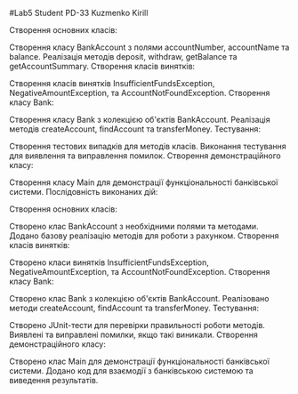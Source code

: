 #Lab5
Student PD-33
Kuzmenko Kirill

Створення основних класів:

Створення класу BankAccount з полями accountNumber, accountName та balance.
Реалізація методів deposit, withdraw, getBalance та getAccountSummary.
Створення класів винятків:

Створення класів винятків InsufficientFundsException, NegativeAmountException, та AccountNotFoundException.
Створення класу Bank:

Створення класу Bank з колекцією об'єктів BankAccount.
Реалізація методів createAccount, findAccount та transferMoney.
Тестування:

Створення тестових випадків для методів класів.
Виконання тестування для виявлення та виправлення помилок.
Створення демонстраційного класу:

Створення класу Main для демонстрації функціональності банківської системи.
Послідовність виконаних дій:

Створення основних класів:

Створено клас BankAccount з необхідними полями та методами.
Додано базову реалізацію методів для роботи з рахунком.
Створення класів винятків:

Створено класи винятків InsufficientFundsException, NegativeAmountException, та AccountNotFoundException.
Створення класу Bank:

Створено клас Bank з колекцією об'єктів BankAccount.
Реалізовано методи createAccount, findAccount та transferMoney.
Тестування:

Створено JUnit-тести для перевірки правильності роботи методів.
Виявлені та виправлені помилки, якщо такі виникали.
Створення демонстраційного класу:

Створено клас Main для демонстрації функціональності банківської системи.
Додано код для взаємодії з банківською системою та виведення результатів.

